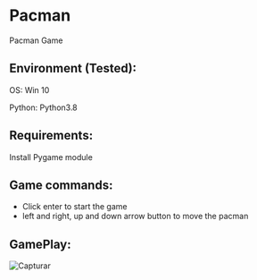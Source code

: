# Pacman
Pacman Game


## Environment (Tested):

OS: Win 10

Python: Python3.8

## Requirements:

Install Pygame module


## Game commands:

- Click enter to start the game
- left and right, up and down arrow button to move the pacman


## GamePlay:

![Capturar](https://user-images.githubusercontent.com/57634027/78319961-b6971c00-753e-11ea-936c-431638063b9c.JPG)


